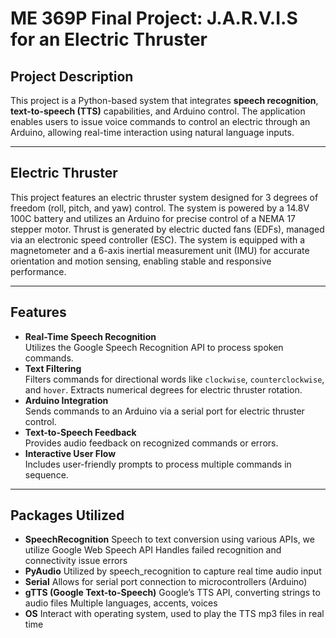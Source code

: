 # **ME 369P Final Project: J.A.R.V.I.S for an Electric Thruster**

## **Project Description**
This project is a Python-based system that integrates **speech recognition**, **text-to-speech (TTS)** capabilities, and Arduino control. The application enables users to issue voice commands to control an electric through an Arduino, allowing real-time interaction using natural language inputs.

---
## **Electric Thruster**
This project features an electric thruster system designed for 3 degrees of freedom (roll, pitch, and yaw) control. The system is powered by a 14.8V 100C battery and utilizes an Arduino for precise control of a NEMA 17 stepper motor. Thrust is generated by electric ducted fans (EDFs), managed via an electronic speed controller (ESC). The system is equipped with a magnetometer and a 6-axis inertial measurement unit (IMU) for accurate orientation and motion sensing, enabling stable and responsive performance.

---
## **Features**
- **Real-Time Speech Recognition**  
  Utilizes the Google Speech Recognition API to process spoken commands.
- **Text Filtering**  
  Filters commands for directional words like `clockwise`, `counterclockwise`, and `hover`. Extracts numerical degrees for electric thruster rotation.
- **Arduino Integration**  
  Sends commands to an Arduino via a serial port for electric thruster control.
- **Text-to-Speech Feedback**  
  Provides audio feedback on recognized commands or errors.
- **Interactive User Flow**  
  Includes user-friendly prompts to process multiple commands in sequence.
  
---
  ## **Packages Utilized**
- **SpeechRecognition**
  Speech to text conversion using various APIs, we utilize Google Web Speech API
  Handles failed recognition and connectivity issue errors
- **PyAudio**
  Utilized by speech_recognition to capture real time audio input
- **Serial**
  Allows for serial port connection to microcontrollers (Arduino)
- **gTTS (Google Text-to-Speech)**
  Google’s TTS API, converting strings to audio files
  Multiple languages, accents, voices
- **OS**
  Interact with operating system, used to play the TTS mp3 files in real time









